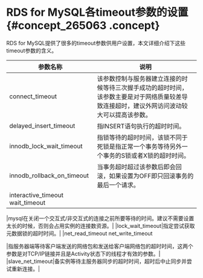 # RDS for MySQL各timeout参数的设置 {#concept_265063 .concept}

RDS for MySQL提供了很多的timeout参数供用户设置，本文详细介绍下这些timeout参数的含义。

|参数名称|说明|
|----|--|
|connect\_timeout|该参数控制与服务器建立连接的时候等待三次握手成功的超时时间，该参数主要是对于网络质量较差导致连接超时，建议外网访问波动较大可以提高该参数。|
|delayed\_insert\_timeout|指INSERT语句执行的超时时间。|
|innodb\_lock\_wait\_timeout|指锁等待的超时时间，该锁不同于死锁是指正常一个事务等待另外一个事务的S锁或者X锁的超时时间。|
|innodb\_rollback\_on\_timeout|当事务超时超过该参数后即会回滚，如果设置为OFF即只回滚事务的最后一个请求。|
|interactive\_timeout wait\_timeout

 |mysql在关闭一个交互式/非交互式的连接之前所要等待的时间。建议不需要设置太长的时候，否则会占用实例的连接数资源。|
|lock\_wait\_timeout|指定尝试获取元数据锁的超时时间。|
|net\_read\_timeout net\_write\_timeout

 |指服务器端等待客户端发送的网络包和发送给客户端网络包的超时时间，这两个参数是对TCP/IP链接并且是Activity状态下的线程才有效的参数。|
|slave\_net\_timeout|备实例等待主服务器同步的超时时间，超时后中止同步并尝试重新连接。|

